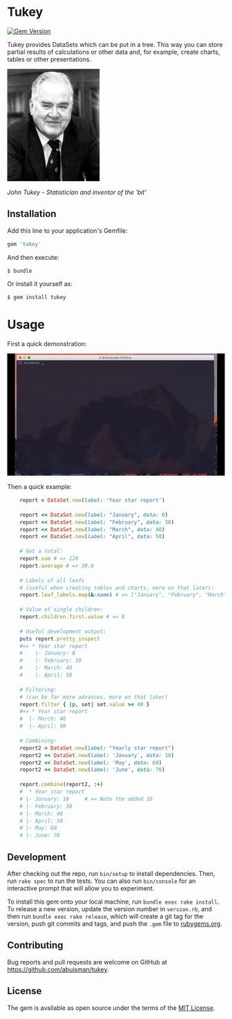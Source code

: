 # Tukey

[![Gem Version](https://badge.fury.io/rb/tukey.svg)](https://badge.fury.io/rb/tukey)

Tukey provides DataSets which can be put in a tree. This way you can store partial results of calculations or other data and, for example, create charts, tables or other presentations.

![John Tukey - Statistician and inventor of the 'bit'](John_Tukey.jpg)

*John Tukey - Statistician and inventor of the 'bit'*

## Installation

Add this line to your application's Gemfile:

```ruby
gem 'tukey'
```

And then execute:

    $ bundle

Or install it yourself as:

    $ gem install tukey

# Usage

First a quick demonstration:

![screencast](Tukey.gif)


Then a quick example:

```ruby
    report = DataSet.new(label: 'Year star report')

    report << DataSet.new(label: "January", data: 0)
    report << DataSet.new(label: "February", data: 30)
    report << DataSet.new(label: "March", data: 40)
    report << DataSet.new(label: "April", data: 50)

    # Get a total:
    report.sum # => 120
    report.average # => 30.0

    # Labels of all leafs
    # (useful when creating tables and charts, more on that later):
    report.leaf_labels.map(&:name) # => ["January", "February", "March", "April"]

    # Value of single children:
    report.children.first.value # => 0

    # Useful development output:
    puts report.pretty_inspect
    #=> * Year star report
    #    |- January: 0
    #    |- February: 30
    #    |- March: 40
    #    |- April: 50

    # Filtering:
    # (can be far more advances, more on that later)
    report.filter { |p, set| set.value >= 40 }
    #=> * Year star report
    #  |- March: 40
    #  |- April: 50

    # Combining:
    report2 = DataSet.new(label: "Yearly star report")
    report2 << DataSet.new(label: 'January', data: 10)
    report2 << DataSet.new(label: 'May', data: 60)
    report2 << DataSet.new(label: 'June', data: 70)

    report.combine(report2, :+)
    #  * Year star report
    # |- January: 10     # <= Note the added 10
    # |- February: 30
    # |- March: 40
    # |- April: 50
    # |- May: 60
    # |- June: 70
```

## Development

After checking out the repo, run `bin/setup` to install dependencies. Then, run `rake spec` to run the tests. You can also run `bin/console` for an interactive prompt that will allow you to experiment.

To install this gem onto your local machine, run `bundle exec rake install`. To release a new version, update the version number in `version.rb`, and then run `bundle exec rake release`, which will create a git tag for the version, push git commits and tags, and push the `.gem` file to [rubygems.org](https://rubygems.org).

## Contributing

Bug reports and pull requests are welcome on GitHub at https://github.com/abuisman/tukey.


## License

The gem is available as open source under the terms of the [MIT License](http://opensource.org/licenses/MIT).

